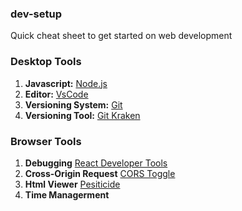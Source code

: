 ### dev-setup
Quick cheat sheet to get started on web development

### Desktop Tools
1. **Javascript:** [Node.js](https://nodejs.org/en/)
2. **Editor:** [VsCode](https://code.visualstudio.com/)
3. **Versioning System:** [Git](https://git-scm.com/downloads)
4. **Versioning Tool:** [Git Kraken](https://www.gitkraken.com/)

### Browser Tools
1. **Debugging** [React Developer Tools]()
2. **Cross-Origin Request** [CORS Toggle]() 
3. **Html Viewer** [Pesiticide]() 
4. **Time Managerment** []()

